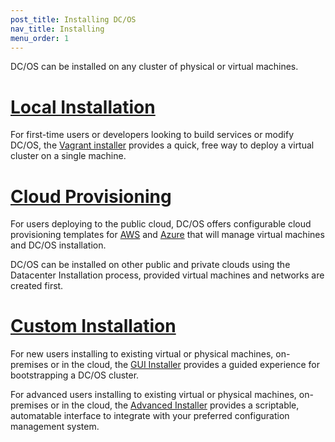 ```yaml
---
post_title: Installing DC/OS
nav_title: Installing
menu_order: 1
---
```


DC/OS can be installed on any cluster of physical or virtual machines.

# [Local Installation][1]

For first-time users or developers looking to build services or modify DC/OS, the [Vagrant installer][1] provides a quick, free way to deploy a virtual cluster on a single machine.

# [Cloud Provisioning][6]

For users deploying to the public cloud, DC/OS offers configurable cloud provisioning templates for [AWS][2] and [Azure][3] that will manage virtual machines and DC/OS installation.

DC/OS can be installed on other public and private clouds using the Datacenter Installation process, provided virtual machines and networks are created first.

# [Custom Installation][7]

For new users installing to existing virtual or physical machines, on-premises or in the cloud, the [GUI Installer][4] provides a guided experience for bootstrapping a DC/OS cluster.

For advanced users installing to existing virtual or physical machines, on-premises or in the cloud, the [Advanced Installer][5] provides a scriptable, automatable interface to integrate with your preferred configuration management system.

[1]: /docs/1.9/installing/local/
[2]: /docs/1.9/installing/cloud/aws/
[3]: /docs/1.9/installing/cloud/azure/
[4]: /docs/1.9/installing/custom/gui/
[5]: /docs/1.9/installing/custom/advanced/
[6]: /docs/1.9/installing/cloud/
[7]: /docs/1.9/installing/custom/
